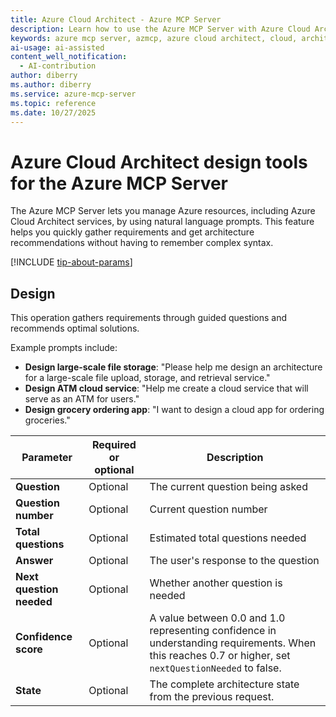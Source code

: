 ```yaml
---
title: Azure Cloud Architect - Azure MCP Server
description: Learn how to use the Azure MCP Server with Azure Cloud Architect to design cloud system by gathering requirements through guided questions and recommending optimal solutions.
keywords: azure mcp server, azmcp, azure cloud architect, cloud, architecture
ai-usage: ai-assisted
content_well_notification: 
  - AI-contribution
author: diberry
ms.author: diberry
ms.service: azure-mcp-server
ms.topic: reference
ms.date: 10/27/2025
---
```


# Azure Cloud Architect design tools for the Azure MCP Server

The Azure MCP Server lets you manage Azure resources, including Azure Cloud Architect services, by using natural language prompts. This feature helps you quickly gather requirements and get architecture recommendations without having to remember complex syntax.

[!INCLUDE [tip-about-params](../includes/tools/parameter-consideration.md)]

## Design

This operation gathers requirements through guided questions and recommends optimal solutions.

Example prompts include:

- **Design large-scale file storage**: "Please help me design an architecture for a large-scale file upload, storage, and retrieval service."
- **Design ATM cloud service**: "Help me create a cloud service that will serve as an ATM for users."
- **Design grocery ordering app**: "I want to design a cloud app for ordering groceries."

| Parameter |  Required or optional | Description |
|-----------------------|----------------------|-------------|
| **Question** |  Optional | The current question being asked |
| **Question number** |  Optional | Current question number |
| **Total questions** |  Optional | Estimated total questions needed |
| **Answer** |  Optional | The user's response to the question |
| **Next question needed** |  Optional | Whether another question is needed |
| **Confidence score** |  Optional | A value between 0.0 and 1.0 representing confidence in understanding requirements. When this reaches 0.7 or higher, set `nextQuestionNeeded` to false. |
| **State** |  Optional | The complete architecture state from the previous request. |